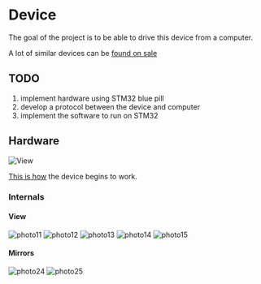 # Device
The goal of the project is to be able to drive this device from a computer.

A lot of similar devices can be [found on sale](https://de.aliexpress.com/w/wholesale-laser-show-system.html?spm=a2g0o.home.auto_suggest.2.269a7a8b2kO67i)

## TODO

1. implement hardware using STM32 blue pill
2. develop a protocol between the device and computer
3. implement the software to run on STM32

## Hardware

![View](docs/images/Laser-device-view-1.png)

[This is how](https://youtube.com/shorts/rjiIK6qfQHM?feature=share)
the device begins to work.

### Internals

#### View
![photo11](docs/images/Device-open-1.jpg)
![photo12](docs/images/Device-open-2.jpg)
![photo13](docs/images/Device-open-3.jpg)
![photo14](docs/images/Device-control-board-1.jpg)
![photo15](docs/images/Device-open-back-1.jpg)

#### Mirrors
![photo24](docs/images/Device-mirrors-1.jpg)
![photo25](docs/images/Device-mirrors-2.jpg)

